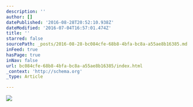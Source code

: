 ```yaml
---
description: ''
author: []
datePublished: '2016-08-28T20:52:10.938Z'
dateModified: '2016-07-04T16:57:01.474Z'
title: ''
starred: false
sourcePath: _posts/2016-08-28-bc084cfe-68b8-4bfa-bc8a-a55ae8b16385.md
inFeed: true
hasPage: true
inNav: false
url: bc084cfe-68b8-4bfa-bc8a-a55ae8b16385/index.html
_context: 'http://schema.org'
_type: Article

---
```

![](https://the-grid-user-content.s3-us-west-2.amazonaws.com/6f7ff8ee-1712-403a-bf5e-7346101a7e47.jpg)
